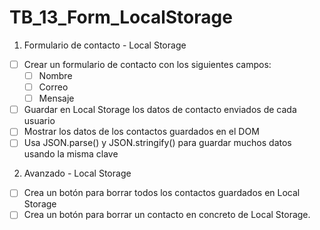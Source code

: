 # TB_13_Form_LocalStorage

1. Formulario de contacto - Local Storage
- [ ] Crear un formulario de contacto con los siguientes campos:
    - [ ] Nombre
    - [ ] Correo
    - [ ] Mensaje
- [ ] Guardar en Local Storage los datos de contacto enviados de cada usuario
- [ ] Mostrar los datos de los contactos guardados en el DOM
- [ ] Usa JSON.parse() y JSON.stringify() para guardar muchos datos usando la misma clave
2. Avanzado - Local Storage
- [ ] Crea un botón para borrar todos los contactos guardados en Local Storage
- [ ] Crea un  botón para borrar un contacto en concreto de Local Storage.

